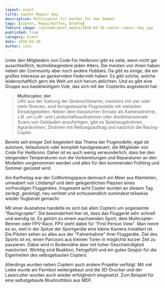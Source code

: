 ```yaml
---
layout: event
title: Copter Repair Day
description: Multicopter fit machen für den Sommer
tags: [Copter, RepairKaffee, Drohne]
feature_image: /uploads/post_media/2018-03-30-copter-repair-day.jpg
published: true
category: Event
date: 2018-03-30
author: joni
---
```


Unter den Mitgliedern von Code For Heilbronn gibt es viele, wenn nicht gar ausschließlich, technikbegeistere jeden Alters. Die meisten von ihnen haben neben der Community aber noch andere Hobbies. Da gibt es einige, die ein großes Interesse an gackerndem Federvieh haben. Es gibt solche, welche leidenschaftlich gern die Welt um sich herum ablichten. Und es gibt eine Gruppe aus bastelwütigem Volk, das sich mit der Copteritis angesteckt hat.
<blockquote cite="http://www.imdb.com/title/tt0284978/quotes/qt1375101">
  <p>
    <b>Multicopter, der</b> <br />
    UAV aus der Gattung der Senkrechtstarter, meistens mit vier oder mehr Rotoren, sind ferngesteuerte Flugmodelle mit vielseiten Einsatzgebieten. 
    Neben dem klassischen Einsatz als Kameradrohne, z.B. um Luft- und Landschaftsaufnahmen oder dreidimensionale Scans von Gebäuden anzufertigen, gibt es Spielzeugdrohnen, Agrardrohnen, Drohnen mit Rettungsauftrag und natürlich die Racing-Copter. 
    </p>
</blockquote>

    
Bereits seit einiger Zeit begeistert das Thema der Flugmodelle, egal ob autonom, teilautonom oder komplett handgesteuert, die Mitglieder von Code For Heilbronn.
Daher ist es auch wenig verwunderlich, dass bei den steigenden Temperaturen nun die Vorbereitungen und Reparaturen an den Modellen vorgenommen werden und alles für den kommenden Frühling und Sommer gerüstet wird.

Am Karfreitag war der CoWorkingspace demnach ein Meer aus Kleinteilen, umwabert von Lötdampf und dem gelegentlichen Piepsen eines vorfreudigen Fluggerätes. Insgesamt acht Copter wurden an diesem Tag zerlegt, gereinigt, neu verlötet und schlussendlich zumindest teilweise wieder flugbereit gemacht.

Mit einer Ausnahme handelte es sich bei allen Coptern um sogenannte "Racingcopter". Die besonderheit hier ist, dass das Fluggerät sehr schnell und wendig ist. Es gehört zu einem wachsenden Sport, dem Multicopter-Rennen oder FPV-Race. FPV steht dabei für "First Person View". Man nennt es so, weil in der Spitze der Sportgeräte eine kleine Kamera installiert ist. Die Piloten sehen so alles aus der "Fahrerkabine" ihrer Fluggeräte. Ziel des Sports ist es, einen Parcours aus kleinen Toren in möglichst kurzer Zeit zu passieren. Dabei wird in Bodennähe aber mit hoher Geschwindigkeit manövriert. Wichtig sind Reaktion, Feingefühl und ein gutes Gespür für die Eigenheiten des selbsgebauten Copters.

Allerdings wurden neben Coptern auch andere Projekte verfolgt. Mit viel Liebe wurde am Farmbot weitergebaut und die 3D-Drucker und der Lasercutter wurden auch wieder erfolgtreich eingesetzt. Zum Beispiel für eine selbstgebaute Bluetoothbox aus MDF.
